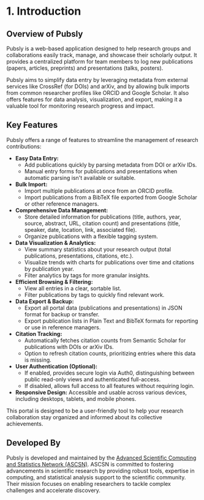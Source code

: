 # 1. Introduction

## Overview of Pubsly

Pubsly is a web-based application designed to help research groups and collaborations easily track, manage, and showcase their scholarly output. It provides a centralized platform for team members to log new publications (papers, articles, preprints) and presentations (talks, posters).

Pubsly aims to simplify data entry by leveraging metadata from external services like CrossRef (for DOIs) and arXiv, and by allowing bulk imports from common researcher profiles like ORCID and Google Scholar. It also offers features for data analysis, visualization, and export, making it a valuable tool for monitoring research progress and impact.

## Key Features

Pubsly offers a range of features to streamline the management of research contributions:

*   **Easy Data Entry:**
    *   Add publications quickly by parsing metadata from DOI or arXiv IDs.
    *   Manual entry forms for publications and presentations when automatic parsing isn't available or suitable.
*   **Bulk Import:**
    *   Import multiple publications at once from an ORCID profile.
    *   Import publications from a BibTeX file exported from Google Scholar or other reference managers.
*   **Comprehensive Data Management:**
    *   Store detailed information for publications (title, authors, year, source, abstract, URL, citation count) and presentations (title, speaker, date, location, link, associated file).
    *   Organize publications with a flexible tagging system.
*   **Data Visualization & Analytics:**
    *   View summary statistics about your research output (total publications, presentations, citations, etc.).
    *   Visualize trends with charts for publications over time and citations by publication year.
    *   Filter analytics by tags for more granular insights.
*   **Efficient Browsing & Filtering:**
    *   View all entries in a clear, sortable list.
    *   Filter publications by tags to quickly find relevant work.
*   **Data Export & Backup:**
    *   Export all portal data (publications and presentations) in JSON format for backup or transfer.
    *   Export publication lists in Plain Text and BibTeX formats for reporting or use in reference managers.
*   **Citation Tracking:**
    *   Automatically fetches citation counts from Semantic Scholar for publications with DOIs or arXiv IDs.
    *   Option to refresh citation counts, prioritizing entries where this data is missing.
*   **User Authentication (Optional):**
    *   If enabled, provides secure login via Auth0, distinguishing between public read-only views and authenticated full-access.
    *   If disabled, allows full access to all features without requiring login.
*   **Responsive Design:** Accessible and usable across various devices, including desktops, tablets, and mobile phones.

This portal is designed to be a user-friendly tool to help your research collaboration stay organized and informed about its collective achievements.

## Developed By

Pubsly is developed and maintained by the [Advanced Scientific Computing and Statistics Network (ASCSN)](https://ascsn.net). ASCSN is committed to fostering advancements in scientific research by providing robust tools, expertise in computing, and statistical analysis support to the scientific community. Their mission focuses on enabling researchers to tackle complex challenges and accelerate discovery.

